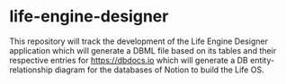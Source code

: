 # life-engine-designer
This repository will track the development of the Life Engine Designer application which will generate a DBML file based on its tables and their respective entries for https://dbdocs.io which will generate a DB entity-relationship diagram for the databases of Notion to build the Life OS.
